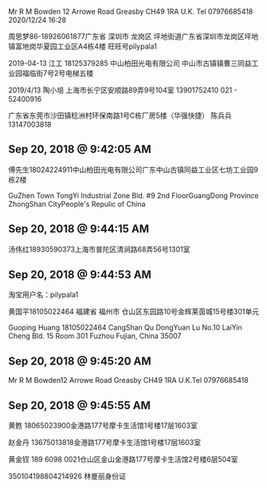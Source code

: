 Mr R M Bowden
12 Arrowe Road Greasby CH49 1RA U.K.
Tel 07976685418
2020/12/24 16:28

周思梦86-18926061877广东省 深圳市 龙岗区 坪地街道广东省深圳市龙岗区坪地镇富地岗华夏园工业区A4栋4楼 旺旺号pilypala1

2019-04-13
江工 18125379285 中山柏田光电有限公司 中山市古镇镇曹三同益工业园福临街7号2号电梯五楼

2019/4/13
陶小培 上海市长宁区安顺路89弄9号104室 13901752410 021 - 52400916

广东省东莞市沙田镇稔洲村环保南路1号C栋厂房5楼（华强快捷） 陈兵兵 13147003818

## **Sep 20, 2018 @ 9:42:05 AM**
傅先生18024224911中山柏田光电有限公司广东中山古镇同益工业区七坊工业园9栋2楼

GuZhen Town TongYi Industrial Zone Bld. #9 2nd FloorGuangDong Province ZhongShan CityPeople's Repulic of China

## **Sep 20, 2018 @ 9:44:15 AM**

汤伟红18930590373上海市普陀区清涧路68弄56号1301室

## **Sep 20, 2018 @ 9:44:53 AM**

淘宝用户名：pilypala1

黄国平18105022464
福建省 福州市 仓山区东园路10号金辉莱茵城15号楼301单元

Guoping Huang 18105022464 CangShan Qu DongYuan Lu No.10 LaiYin Cheng Bld. 15 Room 301 Fuzhou Fujian, China 35007

## **Sep 20, 2018 @ 9:45:20 AM**

Mr R M Bowden12 Arrowe Road Greasby CH49 1RA U.K.Tel 07976685418

## **Sep 20, 2018 @ 9:45:55 AM**

黄甦 18065023900金港路177号摩卡生活馆1号楼17层1603室

赵金丹 13675013818金港路177号摩卡生活馆1号楼17层1603室

黄金钗 189 6098 0021仓山区金山金港路177号摩卡生活馆2号楼6层504室

350104198804214926 林曼丽身份证